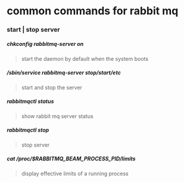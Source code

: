 # common commands for rabbit mq

### start | stop server

##### chkconfig rabbitmq-server on
> start the daemon by default when the system boots

##### /sbin/service rabbitmq-server stop/start/etc
> start and stop the server

##### rabbitmqctl status
> show rabbit mq server status

##### rabbitmqctl stop
> stop server

##### cat /proc/$RABBITMQ_BEAM_PROCESS_PID/limits
> display effective limits of a running process
